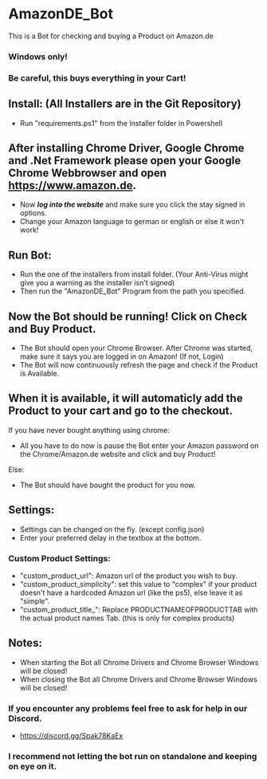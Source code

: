 # AmazonDE_Bot
This is a Bot for checking and buying a Product on Amazon.de

### Windows only! 
### Be careful, this buys everything in your Cart!

## Install: (All Installers are in the Git Repository)
* Run "requirements.ps1" from the Installer folder in Powershell

## After installing Chrome Driver, Google Chrome and .Net Framework please open your Google Chrome Webbrowser and open https://www.amazon.de. 
* Now **_log into the website_** and make sure you click the stay signed in options.
* Change your Amazon language to german or english or else it won't work!

## Run Bot:
* Run the one of the installers from install folder. (Your Anti-Virus might give you a warning as the installer isn't signed)
* Then run the "AmazonDE_Bot" Program from the path you specified.

## Now the Bot should be running! Click on Check and Buy Product.
* The Bot should open your Chrome Browser. After Chrome was started, make sure it says you are logged in on Amazon! (If not, Login)
* The Bot will now continuously refresh the page and check if the Product is Available.

## When it is available, it will automaticly add the Product to your cart and go to the checkout. 

If you have never bought anything using chrome:
* All you have to do now is pause the Bot enter your Amazon password on the Chrome/Amazon.de website and click and buy Product!

Else:
* The Bot should have bought the product for you now.

## Settings:
* Settings can be changed on the fly. (except config.json)
* Enter your preferred delay in the textbox at the bottom.

### Custom Product Settings:
* "custom_product_url": Amazon url of the product you wish to buy.
* "custom_product_simplicity": set this value to "complex" if your product doesn't have a hardcoded Amazon url (like the ps5), else leave it as "simple".
* "custom_product_title_": Replace PRODUCTNAMEOFPRODUCTTAB with the actual product names Tab. (this is only for complex products)

## Notes:
* When starting the Bot all Chrome Drivers and Chrome Browser Windows will be closed!
* When closing the Bot all Chrome Drivers and Chrome Browser Windows will be closed!

### If you encounter any problems feel free to ask for help in our Discord.
* https://discord.gg/Spak78KaEx

### I recommend not letting the bot run on standalone and keeping on eye on it.
